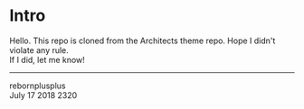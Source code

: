 # Intro
Hello. This repo is cloned from the Architects theme repo. Hope I didn't violate any rule.\
If I did, let me know!

***
rebornplusplus\
July 17 2018 2320
